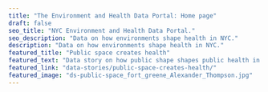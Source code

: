 ```yaml
---
title: "The Environment and Health Data Portal: Home page"
draft: false
seo_title: "NYC Environment and Health Data Portal."
seo_description: "Data on how environments shape health in NYC."
description: "Data on how environments shape health in NYC."
featured_title: "Public space creates health"
featured_text: "Data story on how public shape shapes public health in NYC"
featured_link: "data-stories/public-space-creates-health/"
featured_image: "ds-public-space_fort_greene_Alexander_Thompson.jpg"
---
```

